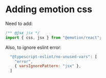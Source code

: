 # Adding emotion css

Need to add:

```javascript
/** @jsx jsx */
import { css, jsx } from "@emotion/react";
```

Also, to ignore eslint error:

```javascript
  "@typescript-eslint/no-unused-vars": [
    "error",
    { varsIgnorePattern: "jsx" },
  ]
```
